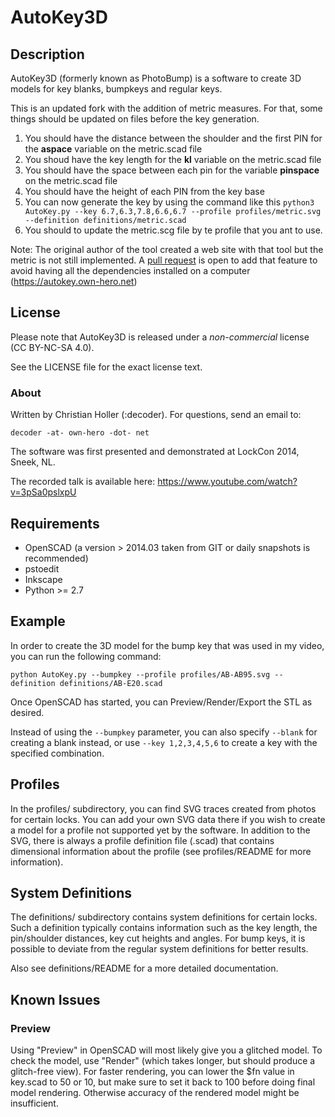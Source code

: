 # AutoKey3D

## Description

AutoKey3D (formerly known as PhotoBump) is a software to create 3D models for
key blanks, bumpkeys and regular keys.

This is an updated fork with the addition of metric measures.
 For that, some things should be updated on files before the key generation.
1. You should have the distance between the shoulder and the first PIN for the **aspace** variable on the metric.scad file
2. You shoud have the key length for the **kl** variable on the metric.scad file
3. You should have the space between each pin for the variable **pinspace** on the metric.scad file
3. You should have the height of each PIN from the key base
4. You can now generate the key by using the command like this `python3 AutoKey.py --key 6.7,6.3,7.8,6.6,6.7 --profile profiles/metric.svg --definition definitions/metric.scad`
5. You should to update the metric.scg file by te profile that you ant to use.

Note: The original author of the tool created a web site with that tool but the metric is not still implemented. A [pull request](https://github.com/choller/autokey3d/pull/7) is open to add that feature to avoid having all the dependencies installed on a computer (https://autokey.own-hero.net)

## License

Please note that AutoKey3D is released under a *non-commercial* license (CC BY-NC-SA 4.0).

See the LICENSE file for the exact license text.

### About

Written by Christian Holler (:decoder). For questions, send an email to:

`decoder -at- own-hero -dot- net`

The software was first presented and demonstrated at LockCon 2014, Sneek, NL.

The recorded talk is available here: https://www.youtube.com/watch?v=3pSa0pslxpU

## Requirements

* OpenSCAD (a version > 2014.03 taken from GIT or daily snapshots is recommended)
* pstoedit
* Inkscape
* Python >= 2.7

## Example

In order to create the 3D model for the bump key that was used in my video,
you can run the following command:

`python AutoKey.py --bumpkey --profile profiles/AB-AB95.svg --definition definitions/AB-E20.scad`

Once OpenSCAD has started, you can Preview/Render/Export the STL as desired.

Instead of using the `--bumpkey` parameter, you can also specify `--blank` for
creating a blank instead, or use `--key 1,2,3,4,5,6` to create a key with
the specified combination.

## Profiles

In the profiles/ subdirectory, you can find SVG traces created from photos for
certain locks. You can add your own SVG data there if you wish to create a
model for a profile not supported yet by the software. In addition to the SVG,
there is always a profile definition file (.scad) that contains dimensional
information about the profile (see profiles/README for more information).

## System Definitions

The definitions/ subdirectory contains system definitions for certain locks.
Such a definition typically contains information such as the key length, the
pin/shoulder distances, key cut heights and angles. For bump keys, it is
possible to deviate from the regular system definitions for better results.

Also see definitions/README for a more detailed documentation.

## Known Issues

### Preview

Using "Preview" in OpenSCAD will most likely give you a glitched model. To
check the model, use "Render" (which takes longer, but should produce a
glitch-free view). For faster rendering, you can lower the $fn value in
key.scad to 50 or 10, but make sure to set it back to 100 before doing final
model rendering. Otherwise accuracy of the rendered model might be insufficient.
